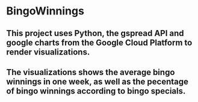 # BingoWinnings

## This project uses Python, the gspread API and google charts from the Google Cloud Platform to render visualizations.

## The visualizations shows the average bingo winnings in one week, as well as the pecentage of bingo winnings according to bingo specials.  